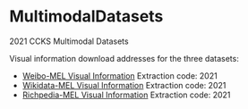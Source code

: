# MultimodalDatasets
2021 CCKS Multimodal Datasets

Visual information download addresses for the three datasets:
* [Weibo-MEL Visual Information](https://pan.baidu.com/s/1VTzzKXpORziookJiHKwWKw)  Extraction code: 2021
* [Wikidata-MEL Visual Information](https://pan.baidu.com/s/1FbhgMZ-w2DdAPLgCBDvKtQ)  Extraction code: 2021
* [Richpedia-MEL Visual Information]()  Extraction code: 2021
